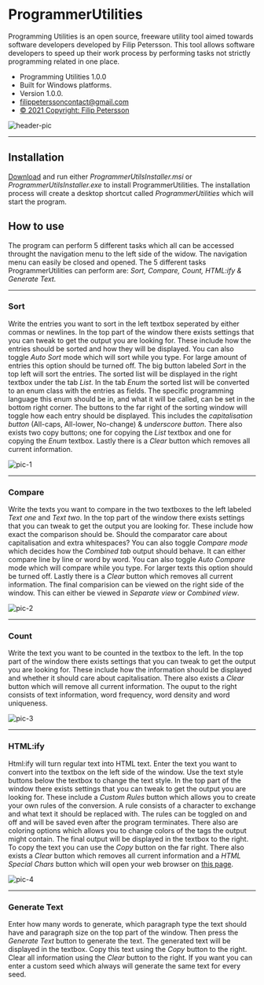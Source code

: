 # ProgrammerUtilities

Programming Utilities is an open source, freeware utility tool aimed towards software developers developed by Filip Petersson. This tool allows software developers to speed up their work process by performing tasks not strictly programming related in one place.

* Programming Utilities 1.0.0
* Built for Windows platforms.
* Version 1.0.0.
* [filippeterssoncontact@gmail.com](mailto:filippeterssoncontact@gmail.com)
* [© 2021 Copyright: Filip Petersson](https://zmarfan.github.io./index.html)

![header-pic](https://github.com/Zmarfan/ProgrammerUtils/blob/main/ProgrammerUtilsInstaller/src/FullLogo.jpg?raw=true)

---

## Installation

[Download](https://drive.google.com/drive/folders/1fck0Ja83W9nJg5wO3Cf1nHyFKcXqyGD_?usp=sharing) and run either *ProgrammerUtilsInstaller.msi* or *ProgrammerUtilsInstaller.exe* to install ProgrammerUtilities. The installation process will create a desktop shortcut called *ProgrammerUtilities* which will start the program. 

## How to use

The program can perform 5 different tasks which all can be accessed throught the navigation menu to the left side of the widow. The navigation menu can easily be closed and opened. The 5 different tasks ProgrammerUtilities can perform are: *Sort, Compare, Count, HTML:ify & Generate Text.*

---

### Sort

Write the entries you want to sort in the left textbox seperated by either commas or newlines. In the top part of the window there exists settings that you can tweak to get the output you are looking for. These include how the entries should be sorted and how they will be displayed. You can also toggle *Auto Sort* mode which will sort while you type. For large amount of entries this option should be turned off. The big button labeled *Sort* in the top left will sort the entries. The sorted list will be displayed in the right textbox under the tab *List*. In the tab *Enum* the sorted list will be converted to an enum class with the entries as fields. The specific programming language this enum should be in, and what it will be called, can be set in the bottom right corner. The buttons to the far right of the sorting window will toggle how each entry should be displayed. This includes the *capitalisation button* (All-caps, All-lower, No-change) & *underscore button*. There also exists two copy buttons; one for copying the *List* textbox and one for copying the *Enum* textbox. Lastly there is a *Clear* button which removes all current information.

![pic-1](https://github.com/Zmarfan/ProgrammerUtils/blob/main/ReadmeScreenshots/Sort1.jpg?raw=true)

---

### Compare

Write the texts you want to compare in the two textboxes to the left labeled *Text one* and *Text two*. In the top part of the window there exists settings that you can tweak to get the output you are looking for. These include how exact the comparison should be. Should the comparator care about capitalisation and extra whitespaces? You can also toggle *Compare mode* which decides how the *Combined tab* output should behave. It can either compare line by line or word by word. You can also toggle *Auto Compare* mode which will compare while you type. For larger texts this option should be turned off. Lastly there is a *Clear* button which removes all current information. The final comparision can be viewed on the right side of the window. This can either be viewed in *Separate view* or *Combined view*. 

![pic-2](https://github.com/Zmarfan/ProgrammerUtils/blob/main/ReadmeScreenshots/Compare1.jpg?raw=true)

---

### Count

Write the text you want to be counted in the textbox to the left. In the top part of the window there exists settings that you can tweak to get the output you are looking for. These include how the information should be displayed and whether it should care about capitalisation. There also exists a *Clear* button which will remove all current information. The ouput to the right consists of text information, word frequency, word density and word uniqueness.

![pic-3](https://github.com/Zmarfan/ProgrammerUtils/blob/main/ReadmeScreenshots/Count1.jpg?raw=true)

---

### HTML:ify

Html:ify will turn regular text into HTML text. Enter the text you want to convert into the textbox on the left side of the window. Use the text style buttons below the textbox to change the text style. In the top part of the window there exists settings that you can tweak to get the output you are looking for. These include a *Custom Rules* button which allows you to create your own rules of the conversion. A rule consists of a character to exchange and what text it should be replaced with. The rules can be toggled on and off and will be saved even after the program terminates. There also are coloring options which allows you to change colors of the tags the output might contain. The final output will be displayed in the textbox to the right. To copy the text you can use the *Copy* button on the far right. There also exists a *Clear* button which removes all current information and a *HTML Special Chars* button which will open your web browser on [this page](https://www.html.am/reference/html-special-characters.cfm).

![pic-4](https://github.com/Zmarfan/ProgrammerUtils/blob/main/ReadmeScreenshots/HTML1.jpg?raw=true)

---

### Generate Text

Enter how many words to generate, which paragraph type the text should have and paragraph size on the top part of the window. Then press the *Generate Text* button to generate the text. The generated text will be displayed in the textbox. Copy this text using the *Copy* button to the right. Clear all information using the *Clear* button to the right. If you want you can enter a custom seed which always will generate the same text for every seed.
